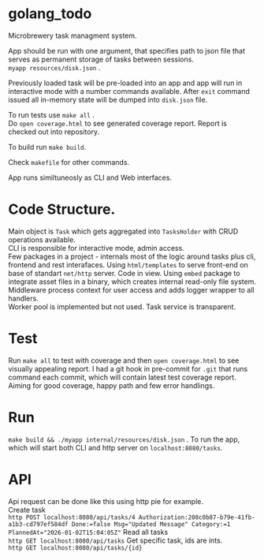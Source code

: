 # golang_todo

Microbrewery task managment system.

App should be run with one argument, that specifies path to json file that serves as permanent storage of tasks between sessions.  
`myapp resources/disk.json` . 

Previously loaded task will be pre-loaded into an app and app will run in interactive mode with a number commands available. After `exit` command issued all in-memory state will be dumped into `disk.json` file.

To run tests use `make all` .  
Do `open coverage.html` to see generated coverage report. Report is checked out into repository. 

To build run `make build`.

Check `makefile` for other commands.

App runs similtuneosly as CLI and Web interfaces.


# Code Structure.

Main object is `Task` which gets aggregated into `TasksHolder` with CRUD operations available.  
CLI is responsible for interactive mode, admin access.  
Few packages in a project - internals most of the logic around tasks plus cli, frontend and rest interafaces.
Using `html/templates` to serve front-end on base of standart `net/http` server. Code in view.
Using `embed` package to integrate asset files in a binary, which creates internal read-only file system.
Middleware process context for user access and adds logger wrapper to all handlers.  
Worker pool is implemented but not used.
Task service is transparent.  


# Test
Run `make all` to test with coverage and then `open coverage.html` to see visually appealing report.
I had a git hook in pre-commit for `.git` that runs command each commit, which will contain latest test coverage report.
Aiming for good coverage, happy path and few error handlings.

# Run 
`make build && ./myapp internal/resources/disk.json` . 
To run the app, which will start both CLI and http server on `localhost:8080/tasks`.

# API
Api request can be done like this using http pie for example.   
Create task   
`http POST localhost:8080/api/tasks/4 Authorization:208c0b87-b79e-41fb-a1b3-cd797ef584df Done:=false Msg="Updated Message" Category:=1 PlannedAt="2026-01-02T15:04:05Z"`
Read all tasks  
`http GET localhost:8080/api/tasks`
Get specific task, ids are ints.  
`http GET localhost:8080/api/tasks/{id}`

